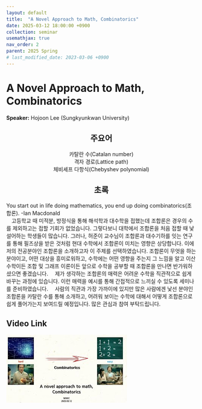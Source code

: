 ```yaml
---
layout: default
title:  "A Novel Approach to Math, Combinatorics"
date: 2025-03-12 18:00:00 +0900
collection: seminar
usemathjax: true
nav_order: 2
parent: 2025 Spring
# last_modified_date: 2023-03-06 +0900
---
```

# A Novel Approach to Math, Combinatorics

**Speaker:** Hojoon Lee (Sungkyunkwan University) <br>

## <center> 주요어 </center>
<center>카탈란 수(Catalan number)</center>
<center>격자 경로(Lattice path)</center>
<center>체비셰프 다항식(Chebyshev polynomial)</center>
   
## <center> 초록 </center>

You start out in life doing mathematics, you end up doing combinatorics(조합론). -Ian Macdonald<br>
&emsp;고등학교 때 미적분, 방정식을 통해 해석학과 대수학을 접했는데 조합론은 경우의 수를 제외하고는 접할 기회가 없었습니다. 그렇다보니 대학에서 조합론을 처음 접할 때 낯설어하는 학생들이 많습니다. 그러나, 허준이 교수님이 조합론과 대수기하를 잇는 연구를 통해 필즈상을 받은 것처럼 현대 수학에서 조합론이 미치는 영향은 상당합니다. 이에 저의 전공분야인 조합론을 소개하고자 이 주제를 선택하였습니다. 조합론이 무엇을 하는 분야이고, 어떤 대상을 흥미로워하고, 수학에는 어떤 영향을 주는지 그 느낌을 알고 이산수학이든 조합 및 그래프 이론이든 앞으로 수학을 공부할 때 조합론을 만나면 반가워하셨으면 좋겠습니다.
&emsp;제가 생각하는 조합론의 매력은 어려운 수학을 직관적으로 쉽게 바꾸는 과정에 있습니다. 이런 매력을 예시를 통해 간접적으로 느끼실 수 있도록 세미나를 준비하였습니다.
&emsp;사람의 직관과 가장 가까이에 있지만 많은 사람에겐 낯선 분야인 조합론을 카탈란 수를 통해 소개하고, 어려워 보이는 수학에 대해서 어떻게 조합론으로 쉽게 풀어가는지 보여드릴 예정입니다. 많은 관심과 참여 부탁드립니다.

## Video Link

[![Video Label](pictures/2_combinatorics.jpg)](https://www.youtube.com/watch?v=phEjbmfQY_g)

<!-- ## PDF Download -->

<!-- <a target='_blank' href='../2024-1/2024-1_download/crime.pdf'>What is Counting? PDF</a> -->